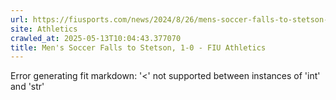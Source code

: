 ```yaml
---
url: https://fiusports.com/news/2024/8/26/mens-soccer-falls-to-stetson-1-0.aspx
site: Athletics
crawled_at: 2025-05-13T10:04:43.377070
title: Men's Soccer Falls to Stetson, 1-0 - FIU Athletics
---
```


Error generating fit markdown: '<' not supported between instances of 'int' and 'str'